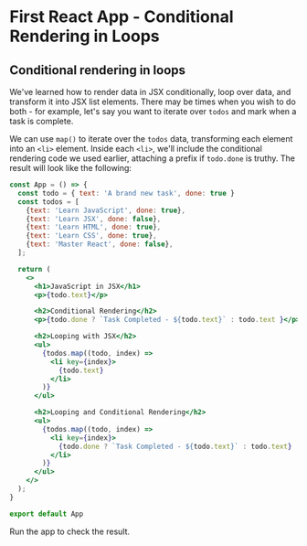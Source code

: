 # First React App - Conditional Rendering in Loops

## Conditional rendering in loops
We've learned how to render data in JSX conditionally, loop over data, and transform it into JSX list elements. There may be times when you wish to do both - for example, let's say you want to iterate over `todos` and mark when a task is complete. 

We can use `map()` to iterate over the `todos` data, transforming each element into an `<li>` element. Inside each `<li>`, we'll include the conditional rendering code we used earlier, attaching a prefix if `todo.done` is truthy. The result will look like the following:

```jsx
const App = () => {
  const todo = { text: 'A brand new task', done: true }
  const todos = [
    {text: 'Learn JavaScript', done: true},
    {text: 'Learn JSX', done: false},
    {text: 'Learn HTML', done: true},
    {text: 'Learn CSS', done: true},
    {text: 'Master React', done: false},
  ];

  return (
    <>
      <h1>JavaScript in JSX</h1>
      <p>{todo.text}</p>

      <h2>Conditional Rendering</h2>
      <p>{todo.done ? `Task Completed - ${todo.text}` : todo.text }</p>

      <h2>Looping with JSX</h2>
      <ul>
        {todos.map((todo, index) =>
          <li key={index}>
            {todo.text}
          </li>
        )}
      </ul>

      <h2>Looping and Conditional Rendering</h2>
      <ul>
        {todos.map((todo, index) => 
          <li key={index}>
            {todo.done ? `Task Completed - ${todo.text}` : todo.text}
          </li>
        )}
      </ul>
    </>
  );
}

export default App
```

Run the app to check the result.